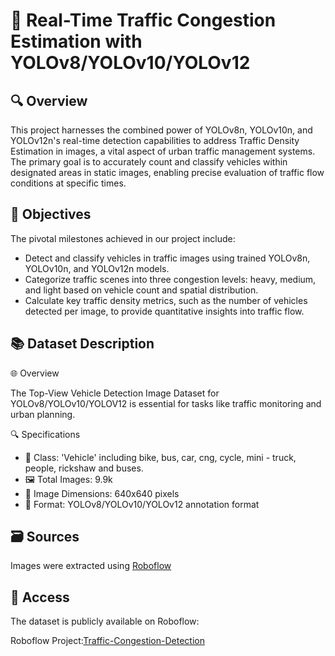 # 🚗 Real-Time Traffic Congestion Estimation with YOLOv8/YOLOv10/YOLOv12

<!-- ![Traffic Congestion Sample](./images/image1.png) -->


## 🔍 Overview

This project harnesses the combined power of YOLOv8n, YOLOv10n, and YOLOv12n's real-time detection capabilities to address Traffic Density Estimation in images, a vital aspect of urban traffic management systems. The primary goal is to accurately count and classify vehicles within designated areas in static images, enabling precise evaluation of traffic flow conditions at specific times.

## 🎯 Objectives

The pivotal milestones achieved in our project include:
  * Detect and classify vehicles in traffic images using trained YOLOv8n, YOLOv10n, and YOLOv12n models.
  * Categorize traffic scenes into three congestion levels: heavy, medium, and light based on vehicle count and spatial distribution.
  * Calculate key traffic density metrics, such as the number of vehicles detected per image, to provide quantitative insights into traffic flow.

## 📚 Dataset Description

🌐 Overview

The Top-View Vehicle Detection Image Dataset for YOLOv8/YOLOv10/YOLOV12 is essential for tasks like traffic monitoring and urban planning.

🔍 Specifications
  * 🚗 Class: 'Vehicle' including bike, bus, car, cng, cycle, mini - truck, people, rickshaw and buses.
  * 🖼️ Total Images: 9.9k
  * 📏 Image Dimensions: 640x640 pixels
  * 📂 Format: YOLOv8/YOLOv10/YOLOv12 annotation format

## 🗃️ Sources

Images were extracted using [Roboflow](https://universe.roboflow.com/tishas-workspace/traffic-congestion-detection-16ol4)

## 📌 Access

The dataset is publicly available on Roboflow:

Roboflow Project:[Traffic-Congestion-Detection](https://universe.roboflow.com/tishas-workspace/traffic-congestion-detection-16ol4)
